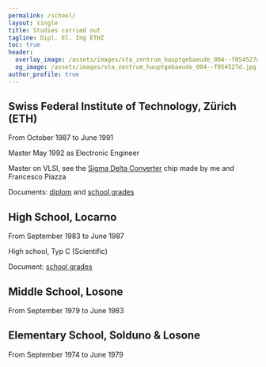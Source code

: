 ```yaml
---
permalink: /school/
layout: single
title: Studies carried out
tagline: Dipl. El. Ing ETHZ
toc: true
header:
  overlay_image: /assets/images/sta_zentrum_hauptgebaeude_004--f054527d.jpg
  og_image: /assets/images/sta_zentrum_hauptgebaeude_004--f054527d.jpg
author_profile: true
---
```




## Swiss Federal Institute of Technology, Zürich (ETH)
From October 1987 to June 1991

Master May 1992 as Electronic Engineer

Master on VLSI, see the [Sigma Delta Converter](http://asic.ethz.ch/1991/Sigma.html) chip made by me and Francesco Piazza

Documents: [diplom](/assets/files/Diploma.pdf) and [school grades](/assets/files/DiplomaNote.pdf)


## High School, Locarno
From September 1983 to June 1987

High school, Typ C (Scientific)

Document: [school grades](/assets/files/Maturita.pdf)

## Middle School, Losone
From September 1979 to June 1983


## Elementary School, Solduno & Losone
From September 1974 to June 1979


